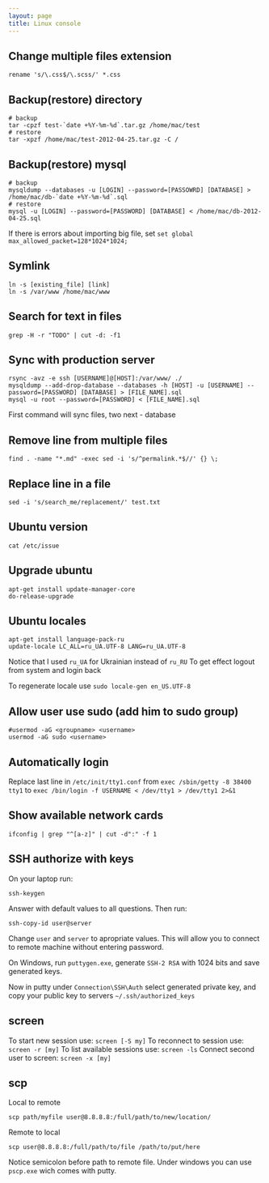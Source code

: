 ```yaml
---
layout: page
title: Linux console
---
```


Change multiple files extension
-------------------------------

    rename 's/\.css$/\.scss/' *.css

Backup(restore) directory
-------------------------

    # backup
    tar -cpzf test-`date +%Y-%m-%d`.tar.gz /home/mac/test
    # restore
    tar -xpzf /home/mac/test-2012-04-25.tar.gz -C /

Backup(restore) mysql
---------------------

    # backup
    mysqldump --databases -u [LOGIN] --password=[PASSOWRD] [DATABASE] > /home/mac/db-`date +%Y-%m-%d`.sql
    # restore
    mysql -u [LOGIN] --password=[PASSWORD] [DATABASE] < /home/mac/db-2012-04-25.sql

If there is errors about importing big file, set `set global max_allowed_packet=128*1024*1024;`

Symlink
-------

    ln -s [existing_file] [link]
    ln -s /var/www /home/mac/www

Search for text in files
------------------------

    grep -H -r "TODO" | cut -d: -f1

Sync with production server
---------------------------

    rsync -avz -e ssh [USERNAME]@[HOST]:/var/www/ ./
    mysqldump --add-drop-database --databases -h [HOST] -u [USERNAME] --password=[PASSWORD] [DATABASE] > [FILE_NAME].sql
    mysql -u root --password=[PASSWORD] < [FILE_NAME].sql

First command will sync files, two next - database

Remove line from multiple files
-------------------------------

    find . -name "*.md" -exec sed -i 's/^permalink.*$//' {} \;

Replace line in a file
----------------------

    sed -i 's/search_me/replacement/' test.txt

Ubuntu version
--------------

    cat /etc/issue

Upgrade ubuntu
--------------

    apt-get install update-manager-core
    do-release-upgrade

Ubuntu locales
--------------

    apt-get install language-pack-ru
    update-locale LC_ALL=ru_UA.UTF-8 LANG=ru_UA.UTF-8

Notice that I used `ru_UA` for Ukrainian instead of `ru_RU`
To get effect logout from system and login back

To regenerate locale use `sudo locale-gen en_US.UTF-8`

Allow user use sudo (add him to sudo group)
-------------------------------------------

    #usermod -aG <groupname> <username>
    usermod -aG sudo <username>

Automatically login
-------------------

Replace last line in `/etc/init/tty1.conf` from `exec /sbin/getty -8 38400 tty1` to `exec /bin/login -f USERNAME < /dev/tty1 > /dev/tty1 2>&1`

Show available network cards
----------------------------

    ifconfig | grep "^[a-z]" | cut -d":" -f 1

SSH authorize with keys
-----------------------

On your laptop run:

    ssh-keygen

Answer with default values to all questions. Then run:

    ssh-copy-id user@server

Change `user` and `server` to apropriate values. This will allow you to connect to remote machine without entering password.

On Windows, run `puttygen.exe`, generate `SSH-2 RSA` with 1024 bits and save generated keys.

Now in putty under `Connection\SSH\Auth` select generated private key, and copy your public key to servers `~/.ssh/authorized_keys`

screen
------

To start new session use: `screen [-S my]`
To reconnect to session use: `screen -r [my]`
To list available sessions use: `screen -ls`
Connect second user to screen: `screen -x [my]`


scp
---

Local to remote

    scp path/myfile user@8.8.8.8:/full/path/to/new/location/

Remote to local

    scp user@8.8.8.8:/full/path/to/file /path/to/put/here

Notice semicolon before path to remote file.
Under windows you can use `pscp.exe` wich comes with putty.